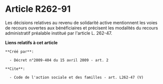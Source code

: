 # Article R262-91

Les décisions relatives au revenu de solidarité active mentionnent les voies de recours ouvertes aux bénéficiaires et
précisent les modalités du recours administratif préalable institué par l'article L. 262-47.

**Liens relatifs à cet article**

	**Créé par**:

	  - Décret n°2009-404 du 15 avril 2009 - art. 2

	**Cite**:

	  - Code de l'action sociale et des familles - art. L262-47 (V)
